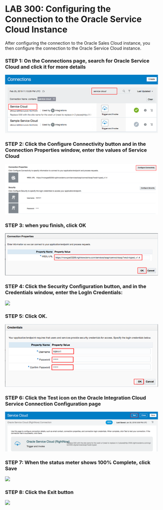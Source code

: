 # LAB 300: Configuring the Connection to the Oracle Service Cloud Instance

After configuring the connection to the Oracle Sales Cloud instance, you then configure the connection to the Oracle Service Cloud instance.

### STEP 1: On the Connections page, search for Oracle Service Cloud and click it for more details
![](images/18.png)

### STEP 2: Click the Configure Connectivity button and in the Connection Properties window, enter the values of Service Cloud
![](images/19.png)

### STEP 3: when you finish, click OK
![](images/20.png)

### STEP 4: Click the Security Configuration button, and in the Credentials window, enter the LogIn Credentials:
![](images/.png)

### STEP 5: Click OK.
![](images/21.png)

### STEP 6: Click the Test icon on the Oracle Integration Cloud Service Connection Configuration page
![](images/22.png)

### STEP 7: When the status meter shows 100% Complete, click Save
![](images/.png)

### STEP 8: Click the Exit button
![](images/.png)
